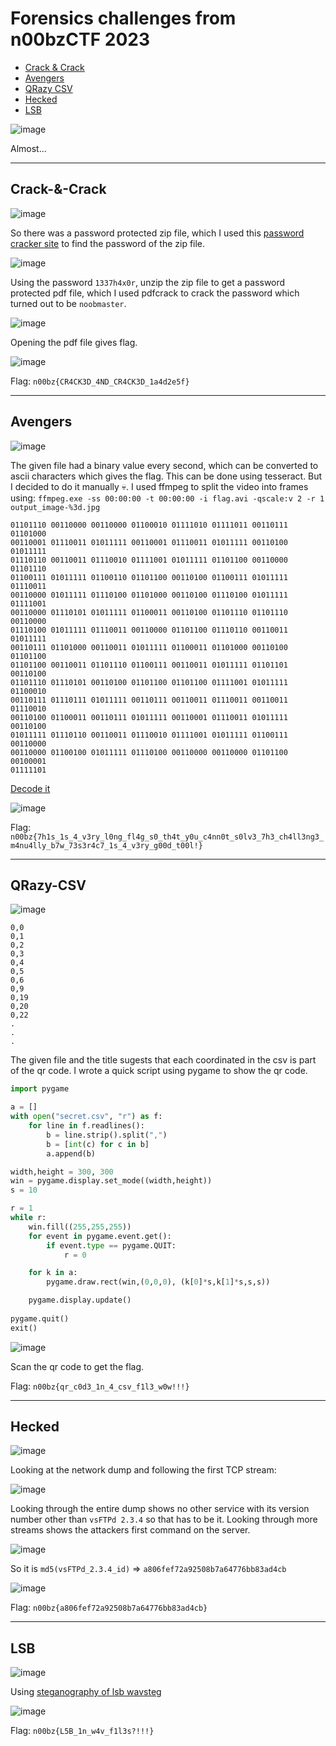 # Forensics challenges from n00bzCTF 2023
- [Crack & Crack](#crack--crack)
- [Avengers](#avengers)
- [QRazy CSV](#qrazy-csv)
- [Hecked](#hecked)
- [LSB](#lsb)

![image](https://github.com/jeromepalayoor/ctf-archive-hub/assets/63996033/7ba13e5c-5677-424c-a457-70c0b87676e6)

Almost...

-----

## Crack-&-Crack

![image](https://github.com/jeromepalayoor/ctf-archive-hub/assets/63996033/691ede7e-2bcc-4696-ab5f-bb084e3de046)

So there was a password protected zip file, which I used this [password cracker site](https://passwordrecovery.io/zip-file-password-removal/) to find the password of the zip file.

![image](https://github.com/jeromepalayoor/ctf-archive-hub/assets/63996033/7c84c386-0870-44fb-969d-1af05cbea75b)

Using the password `1337h4x0r`, unzip the zip file to get a password protected pdf file, which I used pdfcrack to crack the password which turned out to be `noobmaster`.

![image](https://github.com/jeromepalayoor/ctf-archive-hub/assets/63996033/c1b73497-315f-4622-91bc-c529e032a79e)

Opening the pdf file gives flag.

![image](https://github.com/jeromepalayoor/ctf-archive-hub/assets/63996033/f0e21e2b-34e7-4504-b9eb-d3e6ce6d3ee4)

Flag: `n00bz{CR4CK3D_4ND_CR4CK3D_1a4d2e5f}`

-----

## Avengers

![image](https://github.com/jeromepalayoor/ctf-archive-hub/assets/63996033/28e5e5d9-ef51-4dd2-8be9-ac96349699dd)

The given file had a binary value every second, which can be converted to ascii characters which gives the flag. This can be done using tesseract. But I decided to do it manually 💀. 
I used ffmpeg to split the video into frames using: `ffmpeg.exe -ss 00:00:00 -t 00:00:00 -i flag.avi -qscale:v 2 -r 1 output_image-%3d.jpg`

```
01101110 00110000 00110000 01100010 01111010 01111011 00110111 01101000 
00110001 01110011 01011111 00110001 01110011 01011111 00110100 01011111 
01110110 00110011 01110010 01111001 01011111 01101100 00110000 01101110 
01100111 01011111 01100110 01101100 00110100 01100111 01011111 01110011 
00110000 01011111 01110100 01101000 00110100 01110100 01011111 01111001 
00110000 01110101 01011111 01100011 00110100 01101110 01101110 00110000 
01110100 01011111 01110011 00110000 01101100 01110110 00110011 01011111 
00110111 01101000 00110011 01011111 01100011 01101000 00110100 01101100 
01101100 00110011 01101110 01100111 00110011 01011111 01101101 00110100 
01101110 01110101 00110100 01101100 01101100 01111001 01011111 01100010 
00110111 01110111 01011111 00110111 00110011 01110011 00110011 01110010 
00110100 01100011 00110111 01011111 00110001 01110011 01011111 00110100 
01011111 01110110 00110011 01110010 01111001 01011111 01100111 00110000 
00110000 01100100 01011111 01110100 00110000 00110000 01101100 00100001 
01111101
```

[Decode it](https://www.dcode.fr/ascii-code)

![image](https://github.com/jeromepalayoor/ctf-archive-hub/assets/63996033/a5da8b43-24f0-4263-a44b-b8d37e72f17b)

Flag: `n00bz{7h1s_1s_4_v3ry_l0ng_fl4g_s0_th4t_y0u_c4nn0t_s0lv3_7h3_ch4ll3ng3_m4nu4lly_b7w_73s3r4c7_1s_4_v3ry_g00d_t00l!}`

-----

## QRazy-CSV

![image](https://github.com/jeromepalayoor/ctf-archive-hub/assets/63996033/417969b1-4e53-48bd-b424-b5821d35ae30)

```
0,0
0,1
0,2
0,3
0,4
0,5
0,6
0,9
0,19
0,20
0,22
.
.
.
```

The given file and the title sugests that each coordinated in the csv is part of the qr code. I wrote a quick script using pygame to show the qr code.

```py
import pygame

a = []
with open("secret.csv", "r") as f:
    for line in f.readlines():
        b = line.strip().split(",")
        b = [int(c) for c in b]
        a.append(b)

width,height = 300, 300
win = pygame.display.set_mode((width,height))
s = 10

r = 1
while r:
    win.fill((255,255,255))
    for event in pygame.event.get():
        if event.type == pygame.QUIT:
            r = 0

    for k in a:
        pygame.draw.rect(win,(0,0,0), (k[0]*s,k[1]*s,s,s))

    pygame.display.update()
    
pygame.quit()
exit()
```

![image](https://github.com/jeromepalayoor/ctf-archive-hub/assets/63996033/976c2b21-71ec-411b-8860-8b30f1df3681)

Scan the qr code to get the flag.

Flag: `n00bz{qr_c0d3_1n_4_csv_f1l3_w0w!!!}`

-----

## Hecked

![image](https://github.com/jeromepalayoor/ctf-archive-hub/assets/63996033/74c6db89-ca87-4205-8afe-a22541b68f97)

Looking at the network dump and following the first TCP stream:

![image](https://github.com/jeromepalayoor/ctf-archive-hub/assets/63996033/7385c750-3286-4083-b8c3-53302286314e)

Looking through the entire dump shows no other service with its version number other than `vsFTPd 2.3.4` so that has to be it. Looking through more streams shows the attackers first command on the server.

![image](https://github.com/jeromepalayoor/ctf-archive-hub/assets/63996033/32885562-a8d5-49cb-832d-74159857eda5)

So it is `md5(vsFTPd_2.3.4_id)` => `a806fef72a92508b7a64776bb83ad4cb`

![image](https://github.com/jeromepalayoor/ctf-archive-hub/assets/63996033/c0eb6adf-2c19-4350-bbc0-bb235328bec5)

Flag: `n00bz{a806fef72a92508b7a64776bb83ad4cb}`

-----

## LSB

![image](https://github.com/jeromepalayoor/ctf-archive-hub/assets/63996033/a198d099-c979-48be-82f6-d4e9efea6f50)

Using [steganography of lsb wavsteg](https://github.com/ragibson/Steganography#recovering-data)

![image](https://github.com/jeromepalayoor/ctf-archive-hub/assets/63996033/11834865-1722-4fcc-acd9-5042f2a4d87f)

Flag: `n00bz{L5B_1n_w4v_f1l3s?!!!}`
